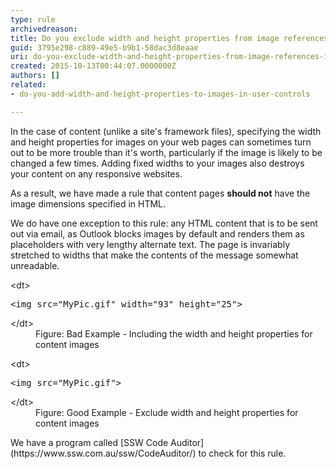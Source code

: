 ```yaml
---
type: rule
archivedreason: 
title: Do you exclude width and height properties from image references in content?
guid: 3795e298-c889-49e5-b9b1-58dac3d8eaae
uri: do-you-exclude-width-and-height-properties-from-image-references-in-content
created: 2015-10-13T00:44:07.0000000Z
authors: []
related:
- do-you-add-width-and-height-properties-to-images-in-user-controls

---
```


In the case of content (unlike a site's framework files), specifying the width and height 		properties for images on your web pages can sometimes turn out to be more trouble than it's worth, particularly if the image is likely to 		be changed a few times. Adding fixed widths to your images also destroys your content on any responsive websites.

As a result, we have made a rule that content pages  **should not** have the image dimensions specified in HTML.

We do have one exception to this rule: any HTML content that is to be sent out via email, as Outlook blocks images by default and 		renders them as placeholders with very lengthy alternate text. The page is invariably stretched to widths that make the 		contents of the message somewhat unreadable.

<!--endintro-->
<dl class="badCode">&lt;dt&gt;<pre>&lt;img src=&quot;MyPic.gif&quot; width=&quot;93&quot; height=&quot;25&quot;&gt;</pre>&lt;/dt&gt;<dd>Figure&#58; Bad Example - Including the width and height properties for content images</dd></dl><dl class="goodCode">&lt;dt&gt;<pre>&lt;img src=&quot;MyPic.gif&quot;&gt;</pre>&lt;/dt&gt;<dd>Figure&#58; Good Example - Exclude width and height properties for content images</dd></dl>
We have a program called [SSW Code Auditor](https&#58;//www.ssw.com.au/ssw/CodeAuditor/) to check for this rule.
